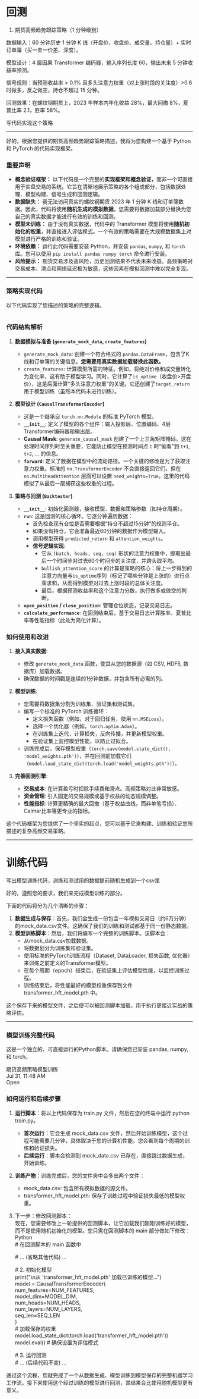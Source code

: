 # 回测

1. 期货高频趋势跟踪策略（1 分钟级别）

数据输入：60 分钟历史 1 分钟 K 线（开盘价、收盘价、成交量、持仓量）+ 实时订单簿（买一卖一价差、深度）。

模型设计：4 层因果 Transformer 编码器，输入序列长度 60，输出未来 5 分钟收益率预测。

信号规则：当预测收益率 > 0.1% 且多头注意力权重（对上涨时段的关注度）>0.6 时做多，反之做空，持仓不超过 15 分钟。

回测效果：在螺纹钢期货上，2023 年样本内年化收益 28%，最大回撤 8%，夏普比率 2.1，胜率 58%。

写代码实现这个策略

---

好的，根据您提供的期货高频趋势跟踪策略描述，我将为您构建一个基于 Python 和 PyTorch 的代码实现框架。

### **重要声明**

  * **概念验证框架：** 以下代码是一个完整的**实现框架和概念验证**，而非一个可直接用于实盘交易的系统。它旨在清晰地展示策略的各个组成部分，包括数据处理、模型构建、信号生成和回测逻辑。
  * **数据缺失：** 我无法访问真实的螺纹钢期货 2023 年 1 分钟 K 线和订单簿数据。因此，代码将使用**随机生成的模拟数据**。您需要将数据加载部分替换为您自己的真实数据才能进行有效的训练和回测。
  * **模型未训练：** 由于没有真实数据，代码中的 Transformer 模型将使用**随机初始化的权重**，并直接进入评估模式。一个有效的策略需要在大规模数据集上对模型进行严格的训练和验证。
  * **环境依赖：** 运行此代码需要安装 Python，并安装 `pandas`, `numpy`, 和 `torch` 库。您可以使用 `pip install pandas numpy torch` 命令进行安装。
  * **风险提示：** 期货交易涉及高风险，历史回测结果不代表未来收益。高频策略对交易成本、滑点和网络延迟极为敏感，这些因素在模拟回测中难以完全复现。

-----

### **策略实现代码**

以下代码实现了您描述的策略的完整逻辑。

```python


```

### **代码结构解析**

1.  **数据模拟与准备 (`generate_mock_data`, `create_features`)**

      * `generate_mock_data`: 创建一个符合格式的 `pandas.DataFrame`，包含了K线和订单簿的关键信息。**您需要用真实数据加载替换此函数。**
      * `create_features`: 计算模型所需的特征。例如，将绝对价格和成交量转化为变化率，这有助于模型学习。同时，它计算了`is_uptime`（收盘价\>开盘价），这是后面计算“多头注意力权重”的关键。它还创建了`target_return`用于模型训练（虽然本代码未进行训练）。

2.  **模型设计 (`CausalTransformerEncoder`)**

      * 这是一个继承自 `torch.nn.Module` 的标准 PyTorch 模型。
      * **`__init__`**: 定义了模型的各个组件：输入投影层、位置编码、4层Transformer编码器和输出层。
      * **Causal Mask**: `generate_causal_mask` 创建了一个上三角矩阵掩码。这在处理时间序列时至关重要，它能防止模型在预测时间点 `t` 时“偷看”到 `t+1`, `t+2`, ... 的信息。
      * **`forward`**: 定义了数据在模型中的流动路径。一个关键的修改是为了获取注意力权重。标准的 `nn.TransformerEncoder` 不会直接返回它们，但在 `nn.MultiheadAttention` 层面可以设置 `need_weights=True`。这里的代码模拟了从最后一层捕获这些权重的过程。

3.  **策略与回测 (`Backtester`)**

      * **`__init__`**: 初始化回测器，接收模型、数据和策略参数（如持仓周期）。
      * **`run`**: 这是回测的核心循环。它逐分钟遍历数据：
          * 首先检查现有仓位是否需要根据“持仓不超过15分钟”的规则平仓。
          * 如果没有持仓，它会准备最近60分钟的数据作为模型输入。
          * 调用模型获得 `predicted_return` 和 `attention_weights`。
          * **信号逻辑实现**:
              * 它从 `(batch, heads, seq, seq)` 形状的注意力权重中，提取出最后一个时间步对过去60个时间步的关注度，并跨头取平均。
              * `bullish_attention_score` 的计算是策略的核心：将上一步得到的注意力向量与`is_uptime`序列（标记了哪些分钟是上涨的）进行点乘求和，从而得到模型对过去上涨时段的总体关注度。
              * 最后，根据预测收益率和这个注意力分数，执行做多或做空的判断。
      * **`open_position` / `close_position`**: 管理仓位状态，记录交易日志。
      * **`calculate_performance`**: 在回测结束后，基于交易日志计算胜率、夏普比率等性能指标（此处为简化计算）。

### **如何使用和改进**

1.  **接入真实数据**:

      * 修改 `generate_mock_data` 函数，使其从您的数据源（如 CSV, HDF5, 数据库）加载数据。
      * 确保数据的时间戳是连续的1分钟数据，并包含所有必需的列。

2.  **模型训练**:

      * 您需要将数据集分割为训练集、验证集和测试集。
      * 编写一个标准的 PyTorch 训练循环：
          * 定义损失函数（例如，对于回归任务，使用 `nn.MSELoss`）。
          * 选择一个优化器（例如，`torch.optim.Adam`）。
          * 在训练集上迭代，计算损失，反向传播，并更新模型权重。
          * 在验证集上监控模型性能，以防止过拟合。
      * 训练完成后，保存模型权重（`torch.save(model.state_dict(), 'model_weights.pth')`），并在回测前加载它们（`model.load_state_dict(torch.load('model_weights.pth'))`）。

3.  **完善回测引擎**:

      * **交易成本**: 在计算盈亏时扣除手续费和滑点。高频策略对此非常敏感。
      * **资金管理**: 引入固定的交易规模或基于权益的动态规模调整。
      * **性能指标**: 计算更精确的最大回撤（基于权益曲线，而非单笔亏损）、Calmar比率等更专业的指标。

这个代码框架为您提供了一个坚实的起点，您可以基于它来构建、训练和验证您所描述的复杂高频交易策略。

---

# 训练代码

写出模型训练代码，训练和测试用的数据提前随机生成到一个csv里

好的，遵照您的要求，我们来完成模型训练的部分。

下面的代码将分为几个清晰的步骤：

1. **数据生成与保存**：首先，我们会生成一份包含一年模拟交易日（约6万分钟）的mock\_data.csv文件。这确保了我们的训练和测试都基于同一份静态数据。  
2. **模型训练脚本**：然后，我们将编写一个完整的训练脚本。该脚本会：  
   * 从mock\_data.csv加载数据。  
   * 将数据划分为训练集和验证集。  
   * 使用标准的PyTorch训练流程（Dataset, DataLoader, 损失函数, 优化器）来训练之前定义的Transformer模型。  
   * 在每个周期（epoch）结束后，在验证集上评估模型性能，以监控训练过程。  
   * 训练结束后，将性能最好的模型权重保存到文件 transformer\_hft\_model.pth 中。

这个保存下来的模型文件，之后便可以被回测脚本加载，用于执行更接近实战的策略评估。

---

### **模型训练完整代码**

这是一个独立的、可直接运行的Python脚本。请确保您已安装 pandas, numpy, 和 torch。

期货高频策略模型训练  
Jul 31, 11:48 AM  
Open

### **如何运行和后续步骤**

1. **运行脚本**：将以上代码保存为 train.py 文件，然后在您的终端中运行 python train.py。  
   * **首次运行**：它会生成 mock\_data.csv 文件，然后开始训练模型，这个过程可能需要几分钟，具体取决于您的计算机性能。您会看到每个周期的训练和验证损失。  
   * **后续运行**：脚本会检测到 mock\_data.csv 已存在，直接跳过数据生成，开始训练。  
2. **训练产物**：训练完成后，您的文件夹中会多出两个文件：  
   * mock\_data.csv: 包含所有模拟数据的源文件。  
   * transformer\_hft\_model.pth: 保存了训练过程中验证损失最低的模型权重。  
3. 下一步：修改回测脚本：  
   现在，您需要修改上一轮提供的回测脚本，让它加载我们刚刚训练好的模型，而不是使用随机初始化的模型。您只需在回测脚本的 main 部分做如下修改：  
   Python  
   \# 在回测脚本的 main 函数中

   \# ... (省略其他代码) ...

   \# 2\. 初始化模型  
   print("\\n从 'transformer\_hft\_model.pth' 加载已训练的模型...")  
   model \= CausalTransformerEncoder(  
       num\_features=NUM\_FEATURES,  
       model\_dim=MODEL\_DIM,  
       num\_heads=NUM\_HEADS,  
       num\_layers=NUM\_LAYERS,  
       seq\_len=SEQ\_LEN  
   )  
   \# 加载保存的权重  
   model.load\_state\_dict(torch.load('transformer\_hft\_model.pth'))  
   model.eval() \# 确保设置为评估模式

   \# 3\. 运行回测  
   \# ... (后续代码不变) ...

通过这个流程，您就完成了一个从数据生成、模型训练到模型保存的完整机器学习工作流。接下来使用这个经过训练的模型进行回测，其结果会比使用随机模型更有意义。